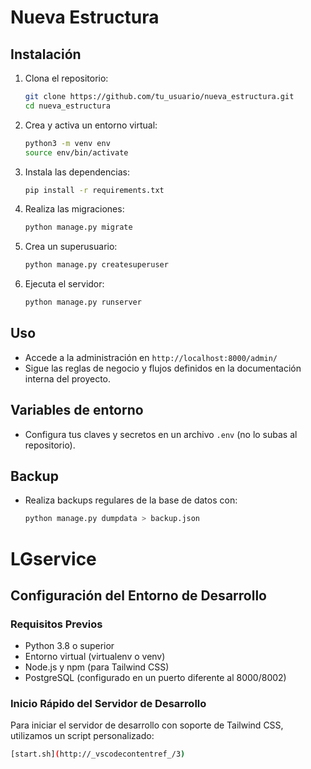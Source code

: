 # Nueva Estructura

## Instalación

1. Clona el repositorio:
   ```sh
   git clone https://github.com/tu_usuario/nueva_estructura.git
   cd nueva_estructura
   ```

2. Crea y activa un entorno virtual:
   ```sh
   python3 -m venv env
   source env/bin/activate
   ```

3. Instala las dependencias:
   ```sh
   pip install -r requirements.txt
   ```

4. Realiza las migraciones:
   ```sh
   python manage.py migrate
   ```

5. Crea un superusuario:
   ```sh
   python manage.py createsuperuser
   ```

6. Ejecuta el servidor:
   ```sh
   python manage.py runserver
   ```

## Uso

- Accede a la administración en `http://localhost:8000/admin/`
- Sigue las reglas de negocio y flujos definidos en la documentación interna del proyecto.

## Variables de entorno

- Configura tus claves y secretos en un archivo `.env` (no lo subas al repositorio).

## Backup

- Realiza backups regulares de la base de datos con:
  ```sh
  python manage.py dumpdata > backup.json
  ````

# LGservice

## Configuración del Entorno de Desarrollo

### Requisitos Previos
- Python 3.8 o superior
- Entorno virtual (virtualenv o venv)
- Node.js y npm (para Tailwind CSS)
- PostgreSQL (configurado en un puerto diferente al 8000/8002)

### Inicio Rápido del Servidor de Desarrollo

Para iniciar el servidor de desarrollo con soporte de Tailwind CSS, utilizamos un script personalizado:

```bash
[start.sh](http://_vscodecontentref_/3)
```